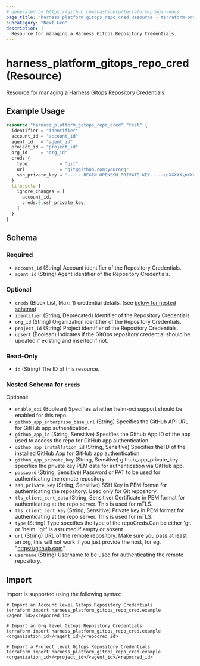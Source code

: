```yaml
---
# generated by https://github.com/hashicorp/terraform-plugin-docs
page_title: "harness_platform_gitops_repo_cred Resource - terraform-provider-harness"
subcategory: "Next Gen"
description: |-
  Resource for managing a Harness Gitops Repository Credentials.
---
```


# harness_platform_gitops_repo_cred (Resource)

Resource for managing a Harness Gitops Repository Credentials.

## Example Usage

```terraform
resource "harness_platform_gitops_repo_cred" "test" {
  identifier = "identifier"
  account_id = "account_id"
  agent_id   = "agent_id"
  project_id = "project_id"
  org_id     = "org_id"
  creds {
    type            = "git"
    url             = "git@github.com:yourorg"
    ssh_private_key = "----- BEGIN OPENSSH PRIVATE KEY-----\nXXXXX\nXXXXX\nXXXXX\n-----END OPENSSH PRIVATE KEY -----\n"
  }
  lifecycle {
    ignore_changes = [
      account_id,
      creds.0.ssh_private_key,
    ]
  }
}
```

<!-- schema generated by tfplugindocs -->
## Schema

### Required

- `account_id` (String) Account identifier of the Repository Credentials.
- `agent_id` (String) Agent identifier of the Repository Credentials.

### Optional

- `creds` (Block List, Max: 1) credential details. (see [below for nested schema](#nestedblock--creds))
- `identifier` (String, Deprecated) Identifier of the Repository Credentials.
- `org_id` (String) Organization identifier of the Repository Credentials.
- `project_id` (String) Project identifier of the Repository Credentials.
- `upsert` (Boolean) Indicates if the GitOps repository credential should be updated if existing and inserted if not.

### Read-Only

- `id` (String) The ID of this resource.

<a id="nestedblock--creds"></a>
### Nested Schema for `creds`

Optional:

- `enable_oci` (Boolean) Specifies whether helm-oci support should be enabled for this repo.
- `github_app_enterprise_base_url` (String) Specifies the GitHub API URL for GitHub app authentication.
- `github_app_id` (String, Sensitive) Specifies the Github App ID of the app used to access the repo for GitHub app authentication.
- `github_app_installation_id` (String, Sensitive) Specifies the ID of the installed GitHub App for GitHub app authentication.
- `github_app_private_key` (String, Sensitive) github_app_private_key specifies the private key PEM data for authentication via GitHub app.
- `password` (String, Sensitive) Password or PAT to be used for authenticating the remote repository.
- `ssh_private_key` (String, Sensitive) SSH Key in PEM format for authenticating the repository. Used only for Git repository.
- `tls_client_cert_data` (String, Sensitive) Certificate in PEM format for authenticating at the repo server. This is used for mTLS.
- `tls_client_cert_key` (String, Sensitive) Private key in PEM format for authenticating at the repo server. This is used for mTLS.
- `type` (String) Type specifies the type of the repoCreds.Can be either 'git' or 'helm. 'git' is assumed if empty or absent
- `url` (String) URL of the remote repository. Make sure you pass at least an org, this will not work if you just provide the host, for eg. "https://github.com"
- `username` (String) Username to be used for authenticating the remote repository.

## Import

Import is supported using the following syntax:

```shell
# Import an Account level Gitops Repository Credentials 
terraform import harness_platform_gitops_repo_cred.example <agent_id>/<repocred_id>

# Import an Org level Gitops Repository Credentials 
terraform import harness_platform_gitops_repo_cred.example <organization_id>/<agent_id>/<repocred_id>

# Import a Project level Gitops Repository Credentials 
terraform import harness_platform_gitops_repo_cred.example <organization_id>/<project_id>/<agent_id>/<repocred_id>
```
